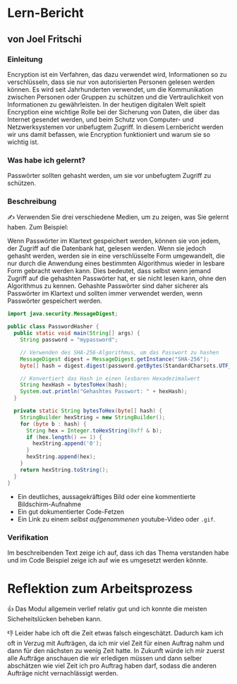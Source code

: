 # Lern-Bericht
## von Joel Fritschi

### Einleitung

Encryption ist ein Verfahren, das dazu verwendet wird, Informationen so zu verschlüsseln, dass sie nur von autorisierten Personen gelesen werden können. Es wird seit Jahrhunderten verwendet, um die Kommunikation zwischen Personen oder Gruppen zu schützen und die Vertraulichkeit von Informationen zu gewährleisten. In der heutigen digitalen Welt spielt Encryption eine wichtige Rolle bei der Sicherung von Daten, die über das Internet gesendet werden, und beim Schutz von Computer- und Netzwerksystemen vor unbefugtem Zugriff. In diesem Lernbericht werden wir uns damit befassen, wie Encryption funktioniert und warum sie so wichtig ist.

### Was habe ich gelernt?

Passwörter sollten gehasht werden, um sie vor unbefugtem Zugriff zu schützen.

### Beschreibung

✍️ Verwenden Sie drei verschiedene Medien, um zu zeigen, was Sie gelernt haben. Zum Beispiel:

Wenn Passwörter im Klartext gespeichert werden, können sie von jedem, der Zugriff auf die Datenbank hat, gelesen werden. Wenn sie jedoch gehasht werden, werden sie in eine verschlüsselte Form umgewandelt, die nur durch die Anwendung eines bestimmten Algorithmus wieder in lesbare Form gebracht werden kann. Dies bedeutet, dass selbst wenn jemand Zugriff auf die gehashten Passwörter hat, er sie nicht lesen kann, ohne den Algorithmus zu kennen. Gehashte Passwörter sind daher sicherer als Passwörter im Klartext und sollten immer verwendet werden, wenn Passwörter gespeichert werden.

```java
import java.security.MessageDigest;

public class PasswordHasher {
  public static void main(String[] args) {
    String password = "mypassword";

    // Verwenden des SHA-256-Algorithmus, um das Passwort zu hashen
    MessageDigest digest = MessageDigest.getInstance("SHA-256");
    byte[] hash = digest.digest(password.getBytes(StandardCharsets.UTF_8));

    // Konvertiert das Hash in einen lesbaren Hexadezimalwert
    String hexHash = bytesToHex(hash);
    System.out.println("Gehashtes Passwort: " + hexHash);
  }

  private static String bytesToHex(byte[] hash) {
    StringBuilder hexString = new StringBuilder();
    for (byte b : hash) {
      String hex = Integer.toHexString(0xff & b);
      if (hex.length() == 1) {
        hexString.append('0');
      }
      hexString.append(hex);
    }
    return hexString.toString();
  }
}
```
* Ein deutliches, aussagekräftiges Bild oder eine kommentierte Bildschirm-Aufnahme
* Ein gut dokumentierter Code-Fetzen
* Ein Link zu einem *selbst aufgenommenen* youtube-Video oder `.gif`.

### Verifikation

Im beschreibenden Text zeige ich auf, dass ich das Thema verstanden habe und im Code Beispiel zeige ich auf wie es umgesetzt werden könnte.

# Reflektion zum Arbeitsprozess

👍 Das Modul allgemein verlief relativ gut und ich konnte die meisten Sicheheitslücken beheben kann.

👎 Leider habe ich oft die Zeit etwas falsch eingeschätzt. Dadurch kam ich oft in Verzug mit Aufträgen, da ich mir viel Zeit für einen Auftrag nahm und dann für den nächsten zu wenig Zeit hatte.
In Zukunft würde ich mir zuerst alle Aufträge anschauen die wir erledigen müssen und dann selber abschätzen wie viel Zeit ich pro Auftrag haben darf, sodass die anderen Aufträge nicht vernachlässigt werden.
